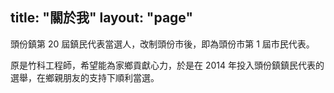 title: "關於我"
layout: "page"
---

頭份鎮第 20 屆鎮民代表當選人，改制頭份市後，即為頭份市第 1 屆市民代表。

原是竹科工程師，希望能為家鄉貢獻心力，於是在 2014 年投入頭份鎮鎮民代表的選舉，在鄉親朋友的支持下順利當選。

